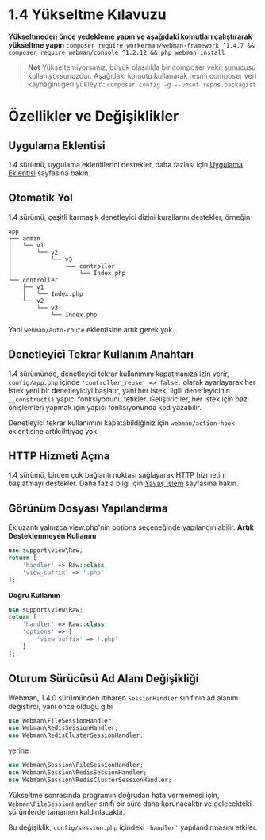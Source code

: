 # 1.4 Yükseltme Kılavuzu

**Yükseltmeden önce yedekleme yapın ve aşağıdaki komutları çalıştırarak yükseltme yapın**
`composer require workerman/webman-framework ^1.4.7 && composer require webman/console ^1.2.12 && php webman install`

> **Not**
> Yükseltemiyorsanız, büyük olasılıkla bir composer vekil sunucusu kullanıyorsunuzdur. Aşağıdaki komutu kullanarak resmi composer veri kaynağını geri yükleyin: `composer config -g --unset repos.packagist`

# Özellikler ve Değişiklikler

## Uygulama Eklentisi
1.4 sürümü, uygulama eklentilerini destekler, daha fazlası için [Uygulama Eklentisi](../plugin/app.md) sayfasına bakın.

## Otomatik Yol
1.4 sürümü, çeşitli karmaşık denetleyici dizini kurallarını destekler, örneğin
```plaintext
app
├── admin
│   └── v1
│       └── v2
│           └── v3
│               └── controller
│                   └── Index.php
└── controller
    ├── v1
    │   └── Index.php
    └── v2
        └── v3
            └── Index.php
```
Yani `webman/auto-route` eklentisine artık gerek yok.

## Denetleyici Tekrar Kullanım Anahtarı
1.4 sürümünde, denetleyici tekrar kullanımını kapatmanıza izin verir, `config/app.php` içinde `'controller_reuse' => false,` olarak ayarlayarak her istek yeni bir denetleyiciyi başlatır, yani her istek, ilgili denetleyicinin `__construct()` yapıcı fonksiyonunu tetikler. Geliştiriciler, her istek için bazı önişlemleri yapmak için yapıcı fonksiyonunda kod yazabilir.

Denetleyici tekrar kullanımını kapatabildiğiniz için `webman/action-hook` eklentisine artık ihtiyaç yok.

## HTTP Hizmeti Açma
1.4 sürümü, birden çok bağlantı noktası sağlayarak HTTP hizmetini başlatmayı destekler.
Daha fazla bilgi için [Yavaş İşlem](../others/task.md) sayfasına bakın.

## Görünüm Dosyası Yapılandırma
Ek uzantı yalnızca view.php'nin options seçeneğinde yapılandırılabilir.
**Artık Desteklenmeyen Kullanım**
```php
use support\view\Raw;
return [
    'handler' => Raw::class,
    'view_suffix' => '.php'
];
```
**Doğru Kullanım**
```php
use support\view\Raw;
return [
    'handler' => Raw::class,
    'options' => [
        'view_suffix' => '.php'
    ]
];
```

## Oturum Sürücüsü Ad Alanı Değişikliği
Webman, 1.4.0 sürümünden itibaren `SessionHandler` sınıfının ad alanını değiştirdi, yani önce olduğu gibi 
```php
use Webman\FileSessionHandler;  
use Webman\RedisSessionHandler;  
use Webman\RedisClusterSessionHandler;  
```
yerine  
```php
use Webman\Session\FileSessionHandler;  
use Webman\Session\RedisSessionHandler;  
use Webman\Session\RedisClusterSessionHandler;
```

Yükseltme sonrasında programın doğrudan hata vermemesi için, `Webman\FileSessionHandler` sınıfı bir süre daha korunacaktır ve gelecekteki sürümlerde tamamen kaldırılacaktır.

Bu değişiklik, `config/session.php` içindeki `'handler'` yapılandırmasını etkiler.
